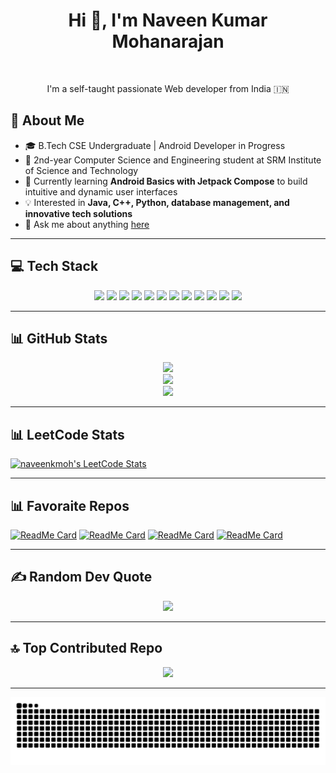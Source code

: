 <h1 align="center">Hi 👋, I'm Naveen Kumar Mohanarajan</h1>

<br />

<p align="center">I'm a self-taught passionate Web developer from India 🇮🇳</p>

## 🚀 About Me  
- 🎓 B.Tech CSE Undergraduate | Android Developer in Progress  
- 📌 2nd-year Computer Science and Engineering student at SRM Institute of Science and Technology  
- 📱 Currently learning **Android Basics with Jetpack Compose** to build intuitive and dynamic user interfaces  
- 💡 Interested in **Java, C++, Python, database management, and innovative tech solutions**  
- 💬 Ask me about anything [here](https://github.com/naveenkm21/naveenkm21/issues)

---

## 💻 Tech Stack  
<p align="center">
  <img src="https://img.shields.io/badge/c-%2300599C.svg?style=flat-square&logo=c&logoColor=white" />
  <img src="https://img.shields.io/badge/c++-%2300599C.svg?style=flat-square&logo=c%2B%2B&logoColor=white" />
  <img src="https://img.shields.io/badge/java-%23ED8B00.svg?style=flat-square&logo=openjdk&logoColor=white" />
  <img src="https://img.shields.io/badge/kotlin-%237F52FF.svg?style=flat-square&logo=kotlin&logoColor=white" />
  <img src="https://img.shields.io/badge/javascript-%23323330.svg?style=flat-square&logo=javascript&logoColor=%23F7DF1E" />
  <img src="https://img.shields.io/badge/python-3670A0?style=flat-square&logo=python&logoColor=ffdd54" />
  <img src="https://img.shields.io/badge/mysql-4479A1.svg?style=flat-square&logo=mysql&logoColor=white" />
  <img src="https://img.shields.io/badge/pandas-%23150458.svg?style=flat-square&logo=pandas&logoColor=white" />
  <img src="https://img.shields.io/badge/numpy-%23013243.svg?style=flat-square&logo=numpy&logoColor=white" />
  <img src="https://img.shields.io/badge/Matplotlib-%23ffffff.svg?style=flat-square&logo=Matplotlib&logoColor=black" />
  <img src="https://img.shields.io/badge/Keras-%23D00000.svg?style=flat-square&logo=Keras&logoColor=white" />
  <img src="https://img.shields.io/badge/TensorFlow-%23FF6F00.svg?style=flat-square&logo=TensorFlow&logoColor=white" />
</p>

---

## 📊 GitHub Stats  
<p align="center">
  <img src="https://github-readme-stats.vercel.app/api?username=naveenkm21&theme=monokai&hide_border=true&include_all_commits=true&count_private=true" />
  <br />
  <img src="https://camo.githubusercontent.com/289ccbe06ca558d3754fa65d976a30c6ab3a00bab60a7d118af4b06b726fef27/68747470733a2f2f6769746875622d726561646d652d73747265616b2d73746174732e6865726f6b756170702e636f6d3f757365723d6e617665656e6b6d3231267468656d653d6461726b29" />
  <br />
  <img src="https://github-readme-stats.vercel.app/api/top-langs/?username=naveenkm21&theme=monokai&hide_border=true&include_all_commits=true&count_private=true&layout=compact" />
</p>

---


## 📊 LeetCode Stats  
<p align="center">

  [![naveenkmoh's LeetCode Stats](https://leetcode-stats.vercel.app/api?username=naveenkmoh&theme=Dark)](https://github.com/JeremyTsaii/leetcode-stats)

</p>

---


## 📊 Favoraite Repos  
<p align="center">

 
  [![ReadMe Card](https://github-readme-stats.vercel.app/api/pin/?username=naveenkm21&repo=fitness-ai-app)](https://github.com/naveenkm21/fitness-ai-app)
  [![ReadMe Card](https://github-readme-stats.vercel.app/api/pin/?username=naveenkm21&repo=UnscrambleApp)](https://github.com/naveenkm21/UnscrambleApp)
  [![ReadMe Card](https://github-readme-stats.vercel.app/api/pin/?username=naveenkm21&repo=LeetCode_DSA)](https://github.com/naveenkm21/LeetCode_DSA)
  [![ReadMe Card](https://github-readme-stats.vercel.app/api/pin/?username=naveenkm21&repo=SpaceShipShooter)](https://github.com/naveenkm21/SpaceShipShooter)

</p>

---

## ✍️ Random Dev Quote  
<p align="center">
  <img src="https://quotes-github-readme.vercel.app/api?type=vertical&theme=gruvbox" />
</p>

---

## 🔝 Top Contributed Repo  
<p align="center">
  <img src="https://github-contributor-stats.vercel.app/api?username=naveenkm21&limit=5&theme=monokai&combine_all_yearly_contributions=true" />
</p>

---

<p align="center">
  <img src="https://github.com/naveenkm21/naveenkm21/blob/output/github-snake-dark.svg" />
</p>
